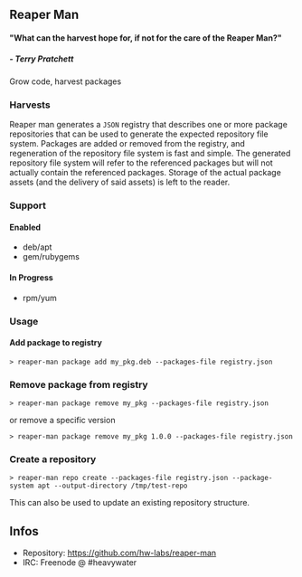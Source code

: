 ## Reaper Man
#### "What can the harvest hope for, if not for the care of the Reaper Man?"
##### - Terry Pratchett

Grow code, harvest packages

### Harvests

Reaper man generates a `JSON` registry that describes one or more package repositories
that can be used to generate the expected repository file system. Packages are added
or removed from the registry, and regeneration of the repository file system is fast
and simple. The generated repository file system will refer to the referenced packages
but will not actually contain the referenced packages. Storage of the actual package
assets (and the delivery of said assets) is left to the reader.

### Support

#### Enabled

* deb/apt
* gem/rubygems

#### In Progress

* rpm/yum

### Usage

#### Add package to registry

```
> reaper-man package add my_pkg.deb --packages-file registry.json
```

### Remove package from registry

```
> reaper-man package remove my_pkg --packages-file registry.json
```

or remove a specific version

```
> reaper-man package remove my_pkg 1.0.0 --packages-file registry.json
```

### Create a repository

```
> reaper-man repo create --packages-file registry.json --package-system apt --output-directory /tmp/test-repo
```

This can also be used to update an existing repository structure.

## Infos
* Repository: https://github.com/hw-labs/reaper-man
* IRC: Freenode @ #heavywater
